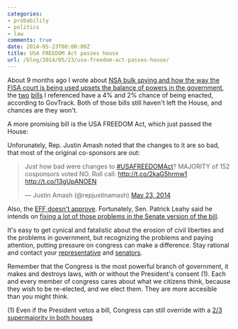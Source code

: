 ```yaml
---
categories:
- probability
- politics
- law
comments: true
date: 2014-05-23T00:00:00Z
title: USA FREEDOM Act passes house
url: /blog/2014/05/23/usa-freedom-act-passes-house/
---
```


About 9 months ago I wrote about [NSA bulk spying and how the way the FISA court is being used upsets the balance of powers in the government](/blog/2013/08/13/an-unbalance-of-powers/), the [two](https://www.govtrack.us/congress/bills/113/hr2586) [bills](https://www.govtrack.us/congress/bills/113/hr2761) I referenced have a 4% and 2% chance of being enacted, according to GovTrack. Both of those bills still haven't left the House, and chances are they won't.

A more promising bill is the USA FREEDOM Act, which just passed the House:

<script id="govtrack:widget:bill:113:hr3361:script" src="https://www.govtrack.us/congress/bills/113/hr3361/widget.js" type="text/javascript"></script>

Unforunately, Rep. Justin Amash noted that the changes to it are so bad, that most of the original co-sponsors are out:

<blockquote class="twitter-tweet" lang="en"><p>Just how bad were changes to <a href="https://twitter.com/search?q=%23USAFREEDOMAct&amp;src=hash">#USAFREEDOMAct</a>? MAJORITY of 152 cosponsors voted NO. Roll call: <a href="http://t.co/2kaG5hrmw1">http://t.co/2kaG5hrmw1</a> <a href="http://t.co/13gUpANOEN">http://t.co/13gUpANOEN</a></p>&mdash; Justin Amash (@repjustinamash) <a href="https://twitter.com/repjustinamash/statuses/469883039125106689">May 23, 2014</a></blockquote>
<script async src="//platform.twitter.com/widgets.js" charset="utf-8"></script>

Also, the [EFF doesn't approve](https://www.eff.org/deeplinks/2014/05/eff-dismayed-houses-gutted-usa-freedom-act). Fortunately, Sen. Patrick Leahy said he intends on [fixing a lot of those problems in the Senate version of the bill](https://www.leahy.senate.gov/press/comment-of-senator-patrick-leahy-d-vt_chairman-senate-judiciary-committee-on-house-passage-of-the-usa-freedom-act-).

It's easy to get cynical and fatalistic about the erosion of civil liberties and the problems in government, but recognizing the problems and paying attention, putting pressure on congress can make a difference. Stay rational and contact your [representative](http://www.house.gov/representatives/find/) and [senators](https://www.senate.gov/general/contact_information/senators_cfm.cfm).

Remember that the Congress is the most powerful branch of government, it makes and destroys laws, with or without the President's consent (1). Each and every member of congress cares about what we citizens think, because they wish to be re-elected, and we elect them. They are more accesible than you might think.


(1) Even if the President vetos a bill, Congress can still override with a [2/3 supermajority in both houses](https://en.wikipedia.org/wiki/Supermajority#United_States)

